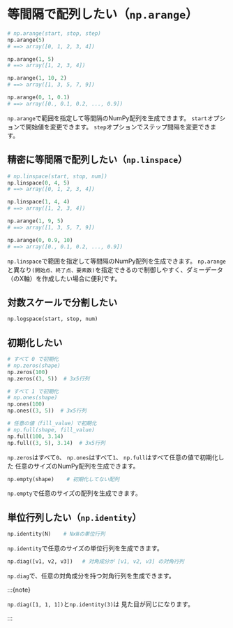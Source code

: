 # 等間隔で配列したい（`np.arange`）

```python
# np.arange(start, stop, step)
np.arange(5)
# ==> array([0, 1, 2, 3, 4])

np.arange(1, 5)
# ==> array([1, 2, 3, 4])

np.arange(1, 10, 2)
# ==> array([1, 3, 5, 7, 9])

np.arange(0, 1, 0.1)
# ==> array([0., 0.1, 0.2, ..., 0.9])
```

`np.arange`で範囲を指定して等間隔のNumPy配列を生成できます。
`start`オプションで開始値を変更できます。
`step`オプションでステップ間隔を変更できます。

## 精密に等間隔で配列したい（`np.linspace`）

```python
# np.linspace(start, stop, num])
np.linspace(0, 4, 5)
# ==> array([0, 1, 2, 3, 4])

np.linspace(1, 4, 4)
# ==> array([1, 2, 3, 4])

np.arange(1, 9, 5)
# ==> array([1, 3, 5, 7, 9])

np.arange(0, 0.9, 10)
# ==> array([0., 0.1, 0.2, ..., 0.9])
```

`np.linspace`で範囲を指定して等間隔のNumPy配列を生成できます。
`np.arange`と異なり`(開始点、終了点、要素数)`を指定できるので制御しやすく、ダミーデータ（のX軸）を作成したい場合に便利です。

## 対数スケールで分割したい

```python
np.logspace(start, stop, num)
```

## 初期化したい

```python
# すべて 0 で初期化
# np.zeros(shape)
np.zeros(100)
np.zeros((3, 5))  # 3x5行列

# すべて 1 で初期化
# np.ones(shape)
np.ones(100)
np.ones((3, 5))  # 3x5行列

# 任意の値（fill_value）で初期化
# np.full(shape, fill_value)
np.full(100, 3.14)
np.full((3, 5), 3.14)  # 3x5行列
```

`np.zeros`はすべて`0`、
`np.ones`はすべて`1`、
`np.full`はすべて任意の値で初期化した
任意のサイズのNumPy配列を生成できます。

```python
np.empty(shape)    # 初期化してない配列
```

`np.empty`で任意のサイズの配列を生成できます。

## 単位行列したい（`np.identity`）

```python
np.identity(N)    # NxNの単位行列
```

`np.identity`で任意のサイズの単位行列を生成できます。

```python
np.diag([v1, v2, v3])   # 対角成分が [v1, v2, v3] の対角行列
```

`np.diag`で、任意の対角成分を持つ対角行列を生成できます。

:::{note}

`np.diag([1, 1, 1])`と`np.identity(3)`は
見た目が同じになります。

:::
